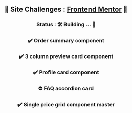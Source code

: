 <div align="center">
  <h2> 🔰 Site Challenges : <a href="https://www.frontendmentor.io/challenges" target="_blank" rel="external">Frontend Mentor</a> 🔰 
  <h3> Status : 🛠️ Building ... 🚧

  <h3> ✔️ Order summary component
  <h3> ✔️ 3 column preview card component
  <h3> ✔️ Profile card component
  <h3> ⛔ FAQ accordion card
  <h3> ✔️ Single price grid component master
</div>
